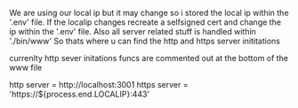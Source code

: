 We are using our local ip but it may change so i stored the local ip within the '.env' file.
If the localip changes recreate a selfsigned cert and change the ip within the '.env' file.
Also all server related stuff is handled within './bin/www'
So thats where u can find the http and https server inititations

currenlty http sever initations funcs are commented out at the bottom of the www file

http server = http://localhost:3001
https server = 'https://${process.end.LOCALIP}:443'
